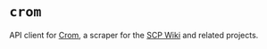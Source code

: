 # `crom`
<!-- cargo-sync-readme start -->

API client for [Crom](https://crom.avn.sh/), a scraper for the [SCP
Wiki](http://www.scpwiki.com/) and related projects.

<!-- cargo-sync-readme end -->
